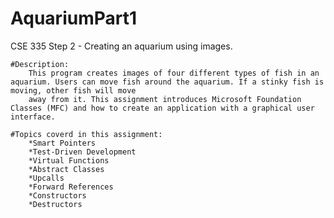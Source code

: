 # AquariumPart1
CSE 335 Step 2 - Creating an aquarium using images.

    #Description: 
        This program creates images of four different types of fish in an aquarium. Users can move fish around the aquarium. If a stinky fish is moving, other fish will move 
        away from it. This assignment introduces Microsoft Foundation Classes (MFC) and how to create an application with a graphical user interface.

    #Topics coverd in this assignment:
        *Smart Pointers
        *Test-Driven Development
        *Virtual Functions
        *Abstract Classes
        *Upcalls
        *Forward References
        *Constructors
        *Destructors
